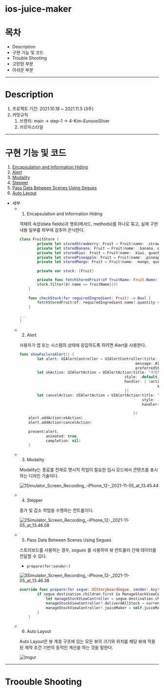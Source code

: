 # ios-juice-maker

# 목차
- Description
- 구현 기능 및 코드
- Trouble Shooting
- 고민한 부분
- 아쉬운 부분

---

# Description

1. 프로젝트 기간: 2021.10.18 ~ 2021.11.5 (3주)
2. 커밋규칙
    1. 브랜치: main → step-1 → 4-Kim-EunsooSilver
    2. 카르마스타일

---

# 구현 기능 및 코드
1. [Encapsulation and Information Hiding](##1.Encapsulation-and-Information-Hiding)
2. [Alert](##2.Alert)
3. [Modality](##3.Modality)
4. [Stepper](##4.Stepper)
5. [Pass Data Between Scenes Using Segues](##5.Pass-Data-Between-Scenes-Using-Segues)
6. [Auto Layout](##6.Auto-Layout)

- 세부
    - 1. Encapsulation and Information Hiding
      
        객체의 속성(data fields)과 행위(메서드, methods)를 하나로 묶고, 실제 구현 내용 일부를 외부에 감추어 은닉한다.
      
        ```swift
        class FruitStore {
                private let storedStrawberry: Fruit = Fruit(name: .strawberry, quantity: 10)
                private let storedBanana: Fruit = Fruit(name: .banana, quantity: 10)
                private let storedKiwi: Fruit = Fruit(name: .kiwi, quantity: 10)
                private let storedPineapple: Fruit = Fruit(name: .pineapple, quantity: 10)
                private let storedMango: Fruit = Fruit(name: .mango, quantity: 10)
            
                private var stock: [Fruit]
        
                private func fetchStoredFruit(of fruitName: Fruit.Name) -> Fruit {
                stock.filter{$0.name == fruitName}[0]
            }
            
            func checkStock(for requiredIngredient: Fruit) -> Bool {
                fetchStoredFruit(of: requiredIngredient.name).quantity >= requiredIngredient.quantity
            }
        
        ...
        }
        ```
      
    - 2. Alert
      
        사용자가 앱 또는 시스템의 상태에 응답하도록 하려면 Alert을 사용한다.
      
        ```swift
        func showFailureAlert() {
                let alert: UIAlertController = UIAlertController(title: nil,
                                                             message: AlertMessage.makeFailMessage.description,
                                                             preferredStyle: .alert)
                let okAction: UIAlertAction = UIAlertAction(title: "수정하기",
                                                        style: .default,
                                                        handler: { (action) in
                                                                       self.changeSceneOfManageStockViewController()
                                                        })
                let cancelAction: UIAlertAction = UIAlertAction(title: "나중에 하기",
                                                                style: .default,
                                                                handler: { (action) in
                                                                               self.setFruitQuantityLabel()
                                                            })
            alert.addAction(okAction)
            alert.addAction(cancelAction)
                
            present(alert,
                    animated: true,
                    completion: nil)
            }
        ```
      
    - 3. Modality
      
        Modality는 종료를 전제로 명시적 작업이 필요한 임시 모드에서 콘텐츠를 표시하는 디자인 기술이다.
      
      ![1Simulator_Screen_Recording_-_iPhone_12_-_2021-11-05_at_13.45.44](../images/README/1Simulator_Screen_Recording_-_iPhone_12_-_2021-11-05_at_13.45.44.gif)
      
    - 4. Stepper
      
        증가 및 감소 작업을 수행하는 컨트롤이다.
      
      ![2Simulator_Screen_Recording_-_iPhone_12_-_2021-11-05_at_13.46.08](../images/README/2Simulator_Screen_Recording_-_iPhone_12_-_2021-11-05_at_13.46.08.gif)
      
    - 5. Pass Data Between Scenes Using Segues
      
        스토리보드를 사용하는 경우, *segues* 를 사용하여 뷰 컨트롤러 간에 데이터를 전달할 수 있다.
      
        - `prepare(for:sender:)`
      
      ![3Simulator_Screen_Recording_-_iPhone_12_-_2021-11-05_at_13.46.38](../images/README/3Simulator_Screen_Recording_-_iPhone_12_-_2021-11-05_at_13.46.38.gif)
      
        ```swift
        override func prepare(for segue: UIStoryboardSegue, sender: Any?) {
                if segue.destination.children.first is ManageStockViewController {
                    let manageStockViewController = segue.destination.children.first as? ManageStockViewController
                    manageStockViewController?.deliverdAllStock = currentAllStocks()
                    manageStockViewController?.juiceMaker = self.juiceMaker
                }
            }
        ```
      
    - 6. Auto Layout
      
        Auto Layout은 뷰 계층 구조에 있는 모든 뷰의 크기와 위치를 해당 뷰에 적용된 제약 조건 기반의 동적인 계산을 하는 것을 말한다.
      
        ![Imgur](https://i.imgur.com/9eh2nsu.png)
      

---

# Troouble Shooting

